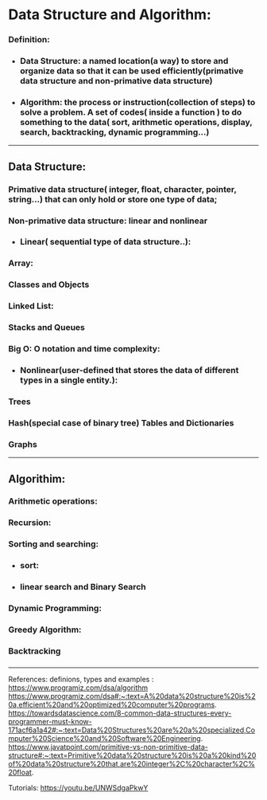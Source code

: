 # Data Structure and Algorithm: 

### Definition:
* ### Data Structure:  a named location(a way) to store and organize data so that it can be used efficiently(primative data structure and non-primative data structure)
* ### Algorithm: the process or instruction(collection of steps) to solve a problem. A set of codes( inside a function ) to do something to the data( sort, arithmetic operations, display, search, backtracking, dynamic  programming...)
***

## Data Structure:

### Primative data structure( integer, float, character, pointer, string...) that can only hold or store one type of data;
### Non-primative data structure: linear and nonlinear
* ### Linear( sequential type of data structure..):
###  Array:
### Classes and Objects
### Linked List:
### Stacks and Queues
### Big O: O notation and time complexity:

 * ###  Nonlinear(user-defined that stores the data of different types in a single entity.): 
### Trees

### Hash(special case of binary tree) Tables and Dictionaries
### Graphs

***
## Algorithim:
### Arithmetic operations: 
### Recursion:
### Sorting and searching:
* ### sort: 
* ### linear search and  Binary Search
### Dynamic Programming:
### Greedy Algorithm: 
### Backtracking 
### 



***
References: 
definions, types and examples : 
https://www.programiz.com/dsa/algorithm
https://www.programiz.com/dsa#:~:text=A%20data%20structure%20is%20a,efficient%20and%20optimized%20computer%20programs.
https://towardsdatascience.com/8-common-data-structures-every-programmer-must-know-171acf6a1a42#:~:text=Data%20Structures%20are%20a%20specialized,Computer%20Science%20and%20Software%20Engineering.
https://www.javatpoint.com/primitive-vs-non-primitive-data-structure#:~:text=Primitive%20data%20structure%20is%20a%20kind%20of%20data%20structure%20that,are%20integer%2C%20character%2C%20float.

Tutorials:
https://youtu.be/UNWSdgaPkwY



